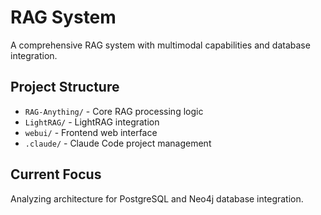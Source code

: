 # RAG System

A comprehensive RAG system with multimodal capabilities and database integration.

## Project Structure

- `RAG-Anything/` - Core RAG processing logic
- `LightRAG/` - LightRAG integration  
- `webui/` - Frontend web interface
- `.claude/` - Claude Code project management

## Current Focus

Analyzing architecture for PostgreSQL and Neo4j database integration.